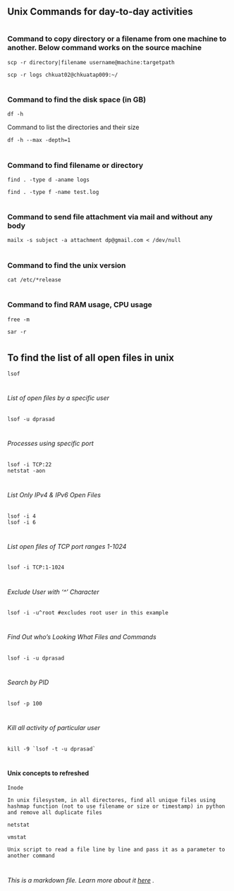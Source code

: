 
# <h2> Unix Commands for day-to-day activities #


# <h3> Command to copy directory or a filename from one machine to another. Below command works on the source machine

	
	scp -r directory|filename username@machine:targetpath

	scp -r logs chkuat02@chkuatap009:~/





# <h3> Command to find the disk space (in GB)

	
	df -h




Command to list the directories and their size

	
	df -h --max -depth=1



# <h3> Command to find filename or directory

	
	find . -type d -aname logs

	find . -type f -name test.log



# <h3> Command to send file attachment via mail and without any body

	
	mailx -s subject -a attachment dp@gmail.com < /dev/null



# <h3> Command to find the unix version 

	
	cat /etc/*release

# <h3> Command to find RAM usage, CPU usage

	
	free -m
	
	sar -r
	

	
# <h2> To find the list of all open files in unix

	lsof
	

# <h6> List of open files by a specific user

	lsof -u dprasad
	
	
# <h6> Processes using specific port 

	lsof -i TCP:22
	netstat -aon
	
# <h6> List Only IPv4 & IPv6 Open Files

	lsof -i 4
	lsof -i 6
	
# <h6> List open files of TCP port ranges 1-1024

	lsof -i TCP:1-1024
	
# <h6> Exclude User with ‘^’ Character

	lsof -i -u^root #excludes root user in this example
	

# <h6> Find Out who’s Looking What Files and Commands

	lsof -i -u dprasad

# <h6> Search by PID

	lsof -p 100
	
# <h6> Kill all activity of particular user

	kill -9 `lsof -t -u dprasad`
	

# <h4> Unix concepts to refreshed


	Inode

	In unix filesystem, in all directores, find all unique files using hashmap function (not to use filename or size or timestamp) in python and remove all duplicate files

	netstat

	vmstat

	Unix script to read a file line by line and pass it as a parameter to another command


# <h6> *This is a markdown file. Learn more about it [here](https://guides.github.com/features/mastering-markdown/) .*
